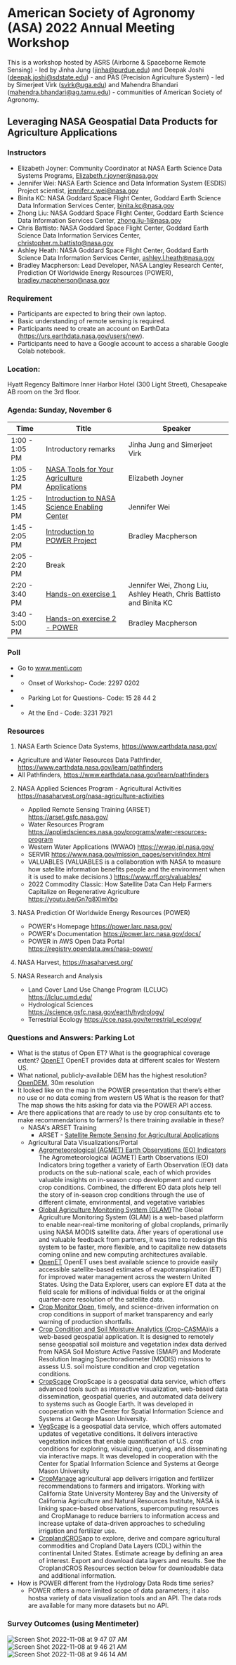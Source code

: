 # American Society of Agronomy (ASA) 2022 Annual Meeting Workshop

This is a workshop hosted by ASRS (Airborne & Spaceborne Remote Sensing) - led by Jinha Jung (jinha@purdue.edu) and Deepak Joshi (deepak.joshi@sdstate.edu) - and PAS (Precision Agriculture System) - led by Simerjeet Virk (svirk@uga.edu) and Mahendra Bhandari (mahendra.bhandari@ag.tamu.edu) - communities of American Society of Agronomy.

## Leveraging NASA Geospatial Data Products for Agriculture Applications

### Instructors

* Elizabeth Joyner: Community Coordinator at NASA Earth Science Data Systems Programs, Elizabeth.r.joyner@nasa.gov
* Jennifer Wei: NASA Earth Science and Data Information System (ESDIS) Project scientist, jennifer.c.wei@nasa.gov
* Binita KC: NASA Goddard Space Flight Center, Goddard Earth Science Data Information Services Center, binita.kc@nasa.gov
* Zhong Liu: NASA Goddard Space Flight Center, Goddard Earth Science Data Information Services Center, zhong.liu-1@nasa.gov
* Chris Battisto: NASA Goddard Space Flight Center, Goddard Earth Science Data Information Services Center, christopher.m.battisto@nasa.gov
* Ashley Heath: NASA Goddard Space Flight Center, Goddard Earth Science Data Information Services Center, ashley.l.heath@nasa.gov
* Bradley Macpherson: Lead Developer, NASA Langley Research Center, Prediction Of Worldwide Energy Resources (POWER), bradley.macpherson@nasa.gov

### Requirement

* Participants are expected to bring their own laptop.
* Basic understanding of remote sensing is required.
* Participants need to create an account on EarthData (https://urs.earthdata.nasa.gov/users/new).
* Participants need to have a Google account to access a sharable Google Colab notebook.

### Location: 
Hyatt Regency Baltimore Inner Harbor Hotel (300 Light Street), Chesapeake AB room on the 3rd floor.  

### Agenda: Sunday, November 6

| Time          | Title         | Speaker       |
| ------------- | ------------- | ------------- |
| 1:00 - 1:05 PM  | Introductory remarks | Jinha Jung and Simerjeet Virk |
| 1:05 - 1:25 PM  | [NASA Tools for Your Agriculture Applications](01-NASA_Earth_Science_Data_System.md)  | Elizabeth Joyner |
| 1:25 - 1:45 PM  | [Introduction to NASA Science Enabling Center](02-GES_Data_Information_Service_Center.md)  | Jennifer Wei |
| 1:45 - 2:05 PM  | [Introduction to POWER Project](03-POWER.md)  | Bradley Macpherson |
| 2:05 - 2:20 PM  | Break  |  |
| 2:20 - 3:40 PM  | [Hands-on exercise 1](05-Hands_on_exercise.md)  | Jennifer Wei, Zhong Liu, Ashley Heath, Chris Battisto and Binita KC |
| 3:40 - 5:00 PM  | [Hands-on exercise 2 - POWER](06-Hands_on_exercise_2.md)  | Bradley Macpherson |

### Poll 
* Go to www.menti.com
* * Onset of Workshop- Code: 2297 0202
* * Parking Lot for Questions- Code: 15 28 44 2
* * At the End - Code: 3231 7921

### Resources

1. NASA Earth Science Data Systems, https://www.earthdata.nasa.gov/ 
* Agriculture and Water Resources Data Pathfinder, https://www.earthdata.nasa.gov/learn/pathfinders
* All Pathfinders, https://www.earthdata.nasa.gov/learn/pathfinders

2. NASA Applied Sciences Program - Agricultural Activities <https://nasaharvest.org/nasa-agriculture-activities>
      * Applied Remote Sensing Training (ARSET) <https://arset.gsfc.nasa.gov/>
      * Water Resources Program <https://appliedsciences.nasa.gov/programs/water-resources-program>
      * Western Water Applications (WWAO) <https://wwao.jpl.nasa.gov/>
      * SERVIR <https://www.nasa.gov/mission_pages/servir/index.html>
      * VALUABLES (VALUABLES is a collaboration with NASA to measure how satellite information benefits people and the environment when it is used to make decisions.) <https://www.rff.org/valuables/>
      * 2022 Commodity Classic: How Satellite Data Can Help Farmers Capitalize on Regenerative Agriculture <https://youtu.be/Gn7q8XlmYbo>

3. NASA Prediction Of Worldwide Energy Resources (POWER)
     * POWER's Homepage <https://power.larc.nasa.gov/>
     * POWER's Documentation <https://power.larc.nasa.gov/docs/>
     * POWER in AWS Open Data Portal <https://registry.opendata.aws/nasa-power/>

4. NASA Harvest, <https://nasaharvest.org/>

5. NASA Research and Analysis
     * Land Cover Land Use Change Program (LCLUC) <https://lcluc.umd.edu/>
     * Hydrological Sciences <https://science.gsfc.nasa.gov/earth/hydrology/>
     * Terrestrial Ecology <https://cce.nasa.gov/terrestrial_ecology/>

### Questions and Answers: Parking Lot

* What is the status of Open ET? What is the geographical coverage extent?
     [OpenET](https://openetdata.org/) OpenET provides data at different scales for Western US. 
* What national, publicly-available DEM has the highest resolution?
     [OpenDEM](https://www.opendem.info), 30m resolution
* It looked like on the map in the POWER presentation that there’s either no use or no data coming from western US What is the reason for that? The map shows the hits asking for data via the POWER API access. 
* Are there applications that are ready to use by crop consultants etc to make recommendations to farmers? Is there training available in these?
     * NASA's ARSET Training
          * ARSET - [Satellite Remote Sensing for Agricultural Applications](https://appliedsciences.nasa.gov/join-mission/training?program_area=16&languages=All&source=All)
     * Agricultural Data Visualizations/Portal
          * [Agrometeorological (AGMET) Earth Observations (EO) Indicators](https://cropmonitor.org/tools/agmet/) The Agrometeorological (AGMET) Earth Observations (EO) Indicators bring together a variety of Earth Observation (EO) data products on the sub-national scale, each of which provides valuable insights on in-season crop development and current crop conditions. Combined, the different EO data plots help tell the story of in-season crop conditions through the use of different climate, environmental, and vegetative variables
          * [Global Agriculture Monitoring System (GLAM)](https://glam.nasaharvest.org/)The Global Agriculture Monitoring System (GLAM) is a web-based platform to enable near-real-time monitoring of global croplands, primarily using NASA MODIS satellite data. After years of operational use and valuable feedback from partners, it was time to redesign this system to be faster, more flexible, and to capitalize new datasets coming online and new computing architectures available.
          * [OpenET](https://openetdata.org/) OpenET uses best available science to provide easily accessible satellite-based estimates of evapotranspiration (ET) for improved water management across the western United States. Using the Data Explorer, users can explore ET data at the field scale for millions of individual fields or at the original quarter-acre resolution of the satellite data.
          * [Crop Monitor Open](https://cropmonitor.org/index.php/cmreports/amis-report/), timely, and science-driven information on crop conditions in support of market transparency and early warning of production shortfalls.
          * [Crop Condition and Soil Moisture Analytics (Crop-CASMA)](https://nassgeo.csiss.gmu.edu/CropCASMA/)is a web-based geospatial application. It is designed to remotely sense geospatial soil moisture and vegetation index data derived from NASA Soil Moisture Active Passive (SMAP) and Moderate Resolution Imaging Spectroradiometer (MODIS) missions to assess U.S. soil moisture condition and crop vegetation conditions.
          * [CropScape](https://nassgeodata.gmu.edu/CropScape/) CropScape is a geospatial data service, which offers advanced tools such as interactive visualization, web-based data dissemination, geospatial queries, and automated data delivery to systems such as Google Earth. It was developed in cooperation with the Center for Spatial Information Science and Systems at George Mason University.
          * [VegScape](https://nassgeodata.gmu.edu/VegScape/) is a geospatial data service, which offers automated updates of vegetative conditions. It delivers interactive vegetation indices that enable quantification of U.S. crop conditions for exploring, visualizing, querying, and disseminating via interactive maps. It was developed in cooperation with the Center for Spatial Information Science and Systems at George Mason University
          * [CropManage](https://cropmanage.ucanr.edu/) agricultural app	delivers irrigation and fertilizer recommendations to farmers and irrigators. Working with California State University Monterey Bay and the University of California Agriculture and Natural Resources Institute, NASA is linking space-based observations, supercomputing resources and CropManage to reduce barriers to information access and increase uptake of data-driven approaches to scheduling irrigation and fertilizer use.
          * [CroplandCROS](https://croplandcros.scinet.usda.gov/)app to explore, derive and compare agricultural commodities and Cropland Data Layers (CDL) within the continental United States. Estimate acreage by defining an area of interest. Export and download data layers and results. See the CroplandCROS Resources section below for downloadable data and additional information.
* How is POWER different from the Hydrology Data Rods time series? 
     * POWER offers a more limited scope of data parameters; it also hostsa variety of data visualization tools and an API. The data rods are available for many more datasets but no API.

### Survey Outcomes (using Mentimeter)
![Screen Shot 2022-11-08 at 9 47 07 AM](https://user-images.githubusercontent.com/110566000/200595553-1705e3be-e513-44b7-9052-4ced7af171c6.png)
![Screen Shot 2022-11-08 at 9 46 21 AM](https://user-images.githubusercontent.com/110566000/200595583-3293bc84-275f-4b41-89d7-2439a6bb6f97.png)
![Screen Shot 2022-11-08 at 9 46 14 AM](https://user-images.githubusercontent.com/110566000/200595594-23a32073-8c15-4657-9abd-8b24a8616edc.png)
